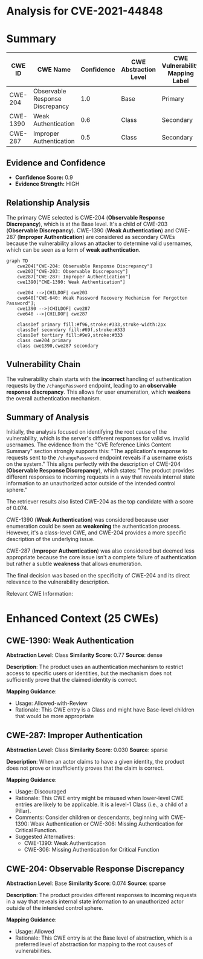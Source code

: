 # Analysis for CVE-2021-44848

# Summary
| CWE ID | CWE Name | Confidence | CWE Abstraction Level | CWE Vulnerability Mapping Label | CWE-Vulnerability Mapping Notes |
|---|---|---|---|---|---|
| CWE-204 | Observable Response Discrepancy | 1.0 | Base | Primary | Allowed |
| CWE-1390 | Weak Authentication | 0.6 | Class | Secondary | Allowed-with-Review |
| CWE-287 | Improper Authentication | 0.5 | Class | Secondary | Discouraged |

## Evidence and Confidence

*   **Confidence Score:** 0.9
*   **Evidence Strength:** HIGH

## Relationship Analysis
The primary CWE selected is CWE-204 (**Observable Response Discrepancy**), which is at the Base level. It's a child of CWE-203 (**Observable Discrepancy**). CWE-1390 (**Weak Authentication**) and CWE-287 (**Improper Authentication**) are considered as secondary CWEs because the vulnerability allows an attacker to determine valid usernames, which can be seen as a form of **weak authentication**.

```mermaid
graph TD
    cwe204["CWE-204: Observable Response Discrepancy"]
    cwe203["CWE-203: Observable Discrepancy"]
    cwe287["CWE-287: Improper Authentication"]
    cwe1390["CWE-1390: Weak Authentication"]
    
    cwe204 -->|CHILDOF| cwe203
    cwe640["CWE-640: Weak Password Recovery Mechanism for Forgotten Password"];
    cwe1390 -->|CHILDOF| cwe287
    cwe640 -->|CHILDOF| cwe287

    classDef primary fill:#f96,stroke:#333,stroke-width:2px
    classDef secondary fill:#69f,stroke:#333
    classDef tertiary fill:#9e9,stroke:#333
    class cwe204 primary
    class cwe1390,cwe287 secondary
```

## Vulnerability Chain
The vulnerability chain starts with the **incorrect** handling of authentication requests by the `/changePassword` endpoint, leading to an **observable response discrepancy**. This allows for user enumeration, which **weakens** the overall authentication mechanism.

## Summary of Analysis
Initially, the analysis focused on identifying the root cause of the vulnerability, which is the server's different responses for valid vs. invalid usernames. The evidence from the "CVE Reference Links Content Summary" section strongly supports this: "The application's response to requests sent to the `/changePassword` endpoint reveals if a username exists on the system." This aligns perfectly with the description of CWE-204 (**Observable Response Discrepancy**), which states: "The product provides different responses to incoming requests in a way that reveals internal state information to an unauthorized actor outside of the intended control sphere."

The retriever results also listed CWE-204 as the top candidate with a score of 0.074.

CWE-1390 (**Weak Authentication**) was considered because user enumeration could be seen as **weakening** the authentication process. However, it's a class-level CWE, and CWE-204 provides a more specific description of the underlying issue.

CWE-287 (**Improper Authentication**) was also considered but deemed less appropriate because the core issue isn't a complete failure of authentication but rather a subtle **weakness** that allows enumeration.

The final decision was based on the specificity of CWE-204 and its direct relevance to the vulnerability description.

Relevant CWE Information:

# Enhanced Context (25 CWEs)

## CWE-1390: Weak Authentication
**Abstraction Level**: Class
**Similarity Score**: 0.77
**Source**: dense

**Description**:
The product uses an authentication mechanism to restrict access to specific users or identities, but the mechanism does not sufficiently prove that the claimed identity is correct.

**Mapping Guidance**:
- Usage: Allowed-with-Review
- Rationale: This CWE entry is a Class and might have Base-level children that would be more appropriate

## CWE-287: Improper Authentication
**Abstraction Level**: Class
**Similarity Score**: 0.030
**Source**: sparse

**Description**:
When an actor claims to have a given identity, the product does not prove or insufficiently proves that the claim is correct.

**Mapping Guidance**:
- Usage: Discouraged
- Rationale: This CWE entry might be misused when lower-level CWE entries are likely to be applicable. It is a level-1 Class (i.e., a child of a Pillar).
- Comments: Consider children or descendants, beginning with CWE-1390: Weak Authentication or CWE-306: Missing Authentication for Critical Function.
- Suggested Alternatives:
  - CWE-1390: Weak Authentication
  - CWE-306: Missing Authentication for Critical Function

## CWE-204: Observable Response Discrepancy
**Abstraction Level**: Base
**Similarity Score**: 0.074
**Source**: sparse

**Description**:
The product provides different responses to incoming requests in a way that reveals internal state information to an unauthorized actor outside of the intended control sphere.

**Mapping Guidance**:
- Usage: Allowed
- Rationale: This CWE entry is at the Base level of abstraction, which is a preferred level of abstraction for mapping to the root causes of vulnerabilities.